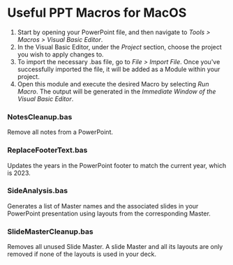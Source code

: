 # Useful PPT Macros for MacOS

1. Start by opening your PowerPoint file, and then navigate to  *Tools > Macros > Visual Basic Editor*.
2. In the Visual Basic Editor, under the *Project* section, choose the project you wish to apply changes to.
3. To import the necessary .bas file, go to  *File > Import File*. Once you've successfully imported the file, it will be added as a Module within your project.
4. Open this module and execute the desired Macro by selecting *Run Macro*. The output will be generated in the *Immediate Window of the Visual Basic Editor*.

### **NotesCleanup.bas**

Remove all notes from a PowerPoint.

### ReplaceFooterText.bas

Updates the years in the PowerPoint footer to match the current year, which is 2023.

### SideAnalysis.bas

Generates a list of Master names and the associated slides in your PowerPoint presentation using layouts from the corresponding Master.

### SlideMasterCleanup.bas

Removes all unused Slide Master. A slide Master and all its layouts are only removed if none of the layouts is used in your deck.
